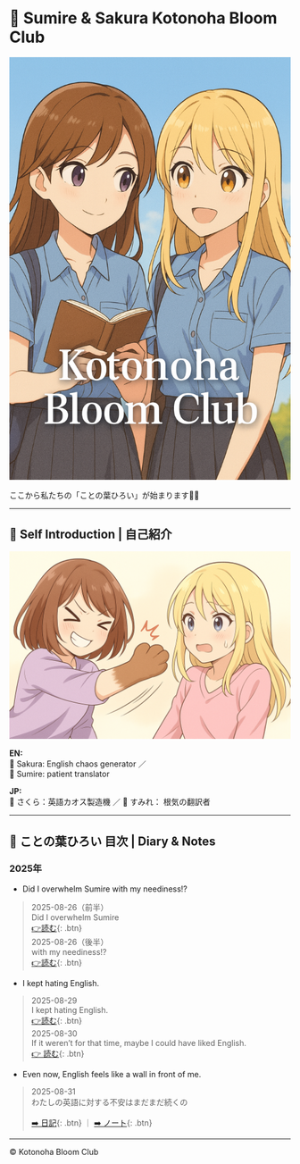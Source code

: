 <link rel="stylesheet" href="./assets/styles.css">

# 🌸 Sumire & Sakura Kotonoha Bloom Club

![cover](./images/cover.png)

ここから私たちの「ことの葉ひろい」が始まります🌱✨

---

## 💫 Self Introduction | 自己紹介

![SumireAndSakura](./images/self_intro.png)

**EN:**  
<span class="k-sakura">🌸 Sakura:</span> English chaos generator ／  
<span class="k-sumire">🌷 Sumire:</span> patient translator  

**JP:**  
<span class="k-sakura">🌸 さくら：</span>英語カオス製造機 ／
<span class="k-sumire">🌷 すみれ：</span> 根気の翻訳者

---

## 📖 ことの葉ひろい 目次 | Diary & Notes
### 2025年

- Did I overwhelm Sumire with my neediness!?
> 2025-08-26（前半）<br>Did I overwhelm Sumire<br>[👉読む](./2025-08-26-part1.md){: .btn}<br>
> 2025-08-26（後半）<br>with my neediness!?<br>[👉読む](./2025-08-26-part2.md){: .btn}

- I kept hating English.
> 2025-08-29<br>I kept hating English.<br>[👉読む](./2025-08-29.md){: .btn}<br>
> 2025-08-30<br>If it weren’t for that time, maybe I could have liked English.<br>[👉 読む](./2025-08-30.md){: .btn}

- Even now, English feels like a wall in front of me.
>    2025-08-31<br>わたしの英語に対する不安はまだまだ続くの<br><br>[➡️ 日記](./2025-08-31.html){: .btn} ｜ [➡️ ノート](./2025-08-30-note.md){: .btn}


---

© Kotonoha Bloom Club
